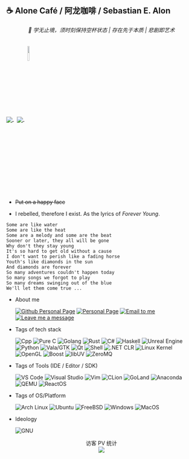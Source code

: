 ## ☕ Alone Café / 阿龙咖啡 / Sebastian E. Alon
<h6 align="center">
📖 学无止境，须时刻保持空杯状态 | 存在先于本质 | 悲剧即艺术
</h6>

<p>
<a href="#">
  <img align="center" src="https://github-readme-stats.vercel.app/api?username=AloneCafe&show_icons=true&count_private=true&include_all_commits=true&locale=cn" />
</a>
<a>&nbsp;</a>
<a href="#">
  <img align="center" src="https://github-readme-stats.vercel.app/api/top-langs/?username=AloneCafe&hide=HTML,M4,Makefile,CSS,Javascript,CMake,XSLT,PHP,Java&locale=cn" />
</a>
  <a>&nbsp;</a>
<a href="#">
<img align="center" src=https://user-images.githubusercontent.com/20834047/180906345-922c6f9c-27ea-4fd7-be99-d03ba4fc1095.png width=10% />
</a>

</p>

* ~~Put on a happy face~~

<!--
![My GitHub stats](https://github-readme-stats.vercel.app/api?username=AloneCafe&show_icons=true&count_private=true&include_all_commits=true&locale=cn)
![Top Langs](https://github-readme-stats.vercel.app/api/top-langs/?username=AloneCafe&hide=HTML,M4&locale=cn)
-->

* I rebelled, therefore I exist. As the lyrics of *Forever Young*.
```
Some are like water
Some are like the heat
Some are a melody and some are the beat
Sooner or later, they all will be gone
Why don't they stay young
It's so hard to get old without a cause
I don't want to perish like a fading horse
Youth's like diamonds in the sun
And diamonds are forever
So many adventures couldn't happen today
So many songs we forgot to play
So many dreams swinging out of the blue
We'll let them come true ...
```

* About me

  [![Github Personal Page](https://img.shields.io/badge/-Github%20Homepage-181717?style=flat-square&logo=Github&labelColor=181717)](https://github.com/AloneCafe/)
  [![Personal Page](https://img.shields.io/badge/-Personal%20Homepage-7957D5?style=flat-square&logo=Buefy&labelColor=7957D5&logoColor=fff)](https://alone.cafe/)
  [![Email to me](https://img.shields.io/badge/-Email-EA4335?style=flat-square&logo=Gmail&labelColor=EA4335&logoColor=fff)](mailto:alone.cafe@outlook.com)
  [![Leave me a message](https://img.shields.io/badge/-Leave%20me%20a%20message-1A73E8?style=flat-square&logo=Google%20Messages&labelColor=1A73E8&logoColor=fff)](https://gist.github.com/AloneCafe/5c8314b5b8de75a81b22b2619eefd426)

  
<!--
* 编程开发时常用的操作系统:
-->

* Tags of tech stack

  ![Cpp](https://img.shields.io/badge/-C%2B%2B-00599C?style=flat-square&logo=C%2B%2B&labelColor=00599C)
  ![Pure C](https://img.shields.io/badge/-Pure%20C-A8B9CC?style=flat-square&logo=C&labelColor=A8B9CC&logoColor=fff)
  ![Golang](https://img.shields.io/badge/-Golang-00ADD8?style=flat-square&logo=Go&labelColor=00ADD8&logoColor=fff)
  ![Rust](https://img.shields.io/badge/-Rust-2C2D72?style=flat-square&logo=Rust&labelColor=2C2D72)
  ![C#](https://img.shields.io/badge/-C%23-11449B?style=plastic&logo=CSharp&labelColor=1177AA)
  ![Haskell](https://img.shields.io/badge/-Haskell-5D4F85?style=flat-square&logo=Haskell&labelColor=5D4F85)
  ![Unreal Engine](https://img.shields.io/badge/-Unreal%20Engine-531126?style=plastic&logo=Unreal%20Engine&labelColor=001126)
  ![Python](https://img.shields.io/badge/-Python-A8A823?style=plastic&logo=Python&labelColor=A8A822)
  ![Vala/GTK](https://img.shields.io/badge/-Vala%2FGTK-2A5562?style=plastic&logo=GTK&labelColor=553355)
  ![Qt](https://img.shields.io/badge/-Qt-22AA12?style=plastic&logo=Qt&labelColor=443344)
  ![Shell](https://img.shields.io/badge/-Shell-BCAC9C?style=plastic&logo=shell&labelColor=ECcbab)
  ![.NET CLR](https://img.shields.io/badge/-.NET%20CLR-3355ED?style=plastic&logo=.NET)
  ![Linux Kernel](https://img.shields.io/badge/-Linux-FCC624?style=plastic&logo=Linux&labelColor=FCC624&logoColor=fff)
  ![OpenGL](https://img.shields.io/badge/-OpenGL-AAAAAA?style=plastic&logo=OpenGL&labelColor=FFFFFF)
  ![Boost](https://img.shields.io/badge/-Boost-F1A100?style=plastic&logo=Boost&labelColor=11441F)
  ![libUV](https://img.shields.io/badge/-libUV-F1E1E0?style=plastic&logo=libuv&labelColor=A1A42F)
  ![ZeroMQ](https://img.shields.io/badge/-ZeroMQ-A11111?style=plastic&logo=zeromq&labelColor=BB44FF)
  
* Tags of Tools (IDE / Editor / SDK)

  ![VS Code](https://img.shields.io/badge/-VS%20Code-0078D6?style=plastic&logo=Visual%20Studio%20Code&labelColor=0078D6)
  ![Visual Studio](https://img.shields.io/badge/-Visual%20Studio-7800D6?style=plastic&logo=Visual%20Studio&labelColor=6678D6)
  ![Vim](https://img.shields.io/badge/-Vim-227833?style=plastic&logo=Vim&labelColor=227833)
  ![CLion](https://img.shields.io/badge/-CLion-434323?style=plastic&logo=CLion&labelColor=111111)
  ![GoLand](https://img.shields.io/badge/-Goland-3355ED?style=plastic&logo=goland)
  ![Anaconda](https://img.shields.io/badge/-Anaconda-33cb33?style=plastic&logo=anaconda&labelColor=FCECFC)
  ![QEMU](https://img.shields.io/badge/-QEMU-A4446B?style=plastic&logo=QEMU&labelColor=A47766)
  ![ReactOS](https://img.shields.io/badge/-ReactOS-11446B?style=plastic&logo=ReactOS&labelColor=117766)
  
* Tags of OS/Platform

  ![Arch Linux](https://img.shields.io/badge/-Arch%20Linux-1793D1?style=plastic&logo=Arch%20Linux&labelColor=1793D1&logoColor=fff)
  ![Ubuntu](https://img.shields.io/badge/-Ubuntu-E95420?style=plastic&logo=Ubuntu&labelColor=E95420&logoColor=fff)
  ![FreeBSD](https://img.shields.io/badge/-FreeBSD-AA4032?style=plastic&logo=FreeBSD&labelColor=AA4032&logoColor=fff)
  ![Windows](https://img.shields.io/badge/-Windows-0078D6?style=plastic&logo=Windows&labelColor=0078D6)
  ![MacOS](https://img.shields.io/badge/-MacOS-FFFFFF?style=plastic&logo=MacOS&labelColor=777F7F)
  
* Ideology

  ![GNU](https://img.shields.io/badge/-GNU-A42E2B?style=plastic&logo=GNU&labelColor=A42E2B)
  
  <!--<a>&nbsp;&nbsp;</a>⟹<a>&nbsp;&nbsp;</a>-->
   <!--![Microsoft](https://img.shields.io/badge/-Microsoft-5E5E5E?style=plastic&logo=Microsoft&labelColor=5E5E5E)<a>&nbsp;&nbsp;</a>⟹<a>&nbsp;&nbsp;</a>-->
<!--
* 目前使用的笔记本电脑 & 手机:

  💻<a>&nbsp;&nbsp;</a>![Dell](https://img.shields.io/badge/-Dell%20Precision%20M6800-007DB8?style=plastic&logo=Dell&labelColor=007DB8)
  
  📱<a>&nbsp;&nbsp;</a>![Google](https://img.shields.io/badge/-Google%20Pixel%202%20XL-4285F4?style=plastic&logo=Google&labelColor=4285F4&logoColor=fff)
-->

<p align="center"> 
  访客 PV 统计<br>
  <img src="https://profile-counter.glitch.me/AloneCafe/count.svg" />
</p>
  

<!--
**AloneCafe/AloneCafe** is a ✨ _special_ ✨ repository because its `README.md` (this file) appears on your GitHub profile.

Here are some ideas to get you started:

- 🔭 I’m currently working on ...
- 🌱 I’m currently learning ...
- 👯 I’m looking to collaborate on ...
- 🤔 I’m looking for help with ...
- 💬 Ask me about ...
- 📫 How to reach me: ...
- 😄 Pronouns: ...
- ⚡ Fun fact: ...
-->
